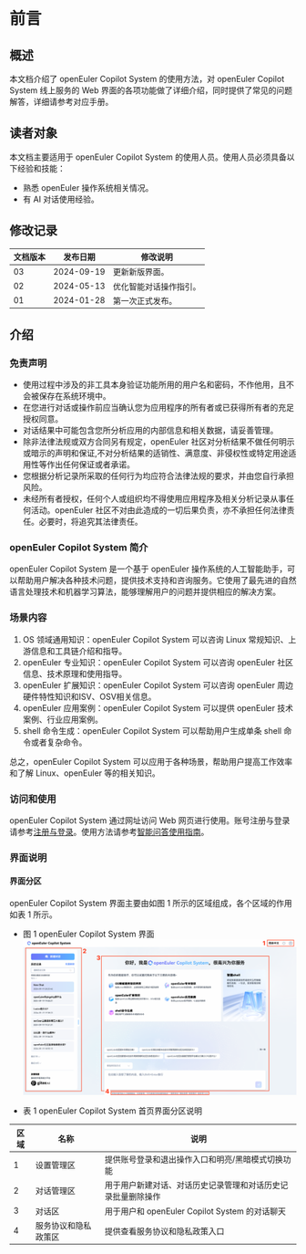 # 前言

## 概述

本文档介绍了 openEuler Copilot System 的使用方法，对 openEuler Copilot System 线上服务的 Web 界面的各项功能做了详细介绍，同时提供了常见的问题解答，详细请参考对应手册。

## 读者对象

本文档主要适用于 openEuler Copilot System 的使用人员。使用人员必须具备以下经验和技能：

- 熟悉 openEuler 操作系统相关情况。
- 有 AI 对话使用经验。

## 修改记录

| 文档版本 | 发布日期     | 修改说明         |
|--------|------------|----------------|
| 03     | 2024-09-19 | 更新新版界面。 |
| 02     | 2024-05-13 | 优化智能对话操作指引。 |
| 01     | 2024-01-28 | 第一次正式发布。 |

## 介绍

### 免责声明

- 使用过程中涉及的非工具本身验证功能所用的用户名和密码，不作他用，且不会被保存在系统环境中。
- 在您进行对话或操作前应当确认您为应用程序的所有者或已获得所有者的充足授权同意。
- 对话结果中可能包含您所分析应用的内部信息和相关数据，请妥善管理。
- 除非法律法规或双方合同另有规定，openEuler 社区对分析结果不做任何明示或暗示的声明和保证,不对分析结果的适销性、满意度、非侵权性或特定用途适用性等作出任何保证或者承诺。
- 您根据分析记录所采取的任何行为均应符合法律法规的要求，并由您自行承担风险。
- 未经所有者授权，任何个人或组织均不得使用应用程序及相关分析记录从事任何活动。openEuler 社区不对由此造成的一切后果负责，亦不承担任何法律责任。必要时，将追究其法律责任。

### openEuler Copilot System 简介

openEuler Copilot System 是一个基于 openEuler 操作系统的人工智能助手，可以帮助用户解决各种技术问题，提供技术支持和咨询服务。它使用了最先进的自然语言处理技术和机器学习算法，能够理解用户的问题并提供相应的解决方案。

### 场景内容

1. OS 领域通用知识：openEuler Copilot System 可以咨询 Linux 常规知识、上游信息和工具链介绍和指导。
2. openEuler 专业知识：openEuler Copilot System 可以咨询 openEuler 社区信息、技术原理和使用指导。
3. openEuler 扩展知识：openEuler Copilot System 可以咨询 openEuler 周边硬件特性知识和ISV、OSV相关信息。
4. openEuler 应用案例：openEuler Copilot System 可以提供 openEuler 技术案例、行业应用案例。
5. shell 命令生成：openEuler Copilot System 可以帮助用户生成单条 shell 命令或者复杂命令。

总之，openEuler Copilot System 可以应用于各种场景，帮助用户提高工作效率和了解 Linux、openEuler 等的相关知识。

### 访问和使用

openEuler Copilot System 通过网址访问 Web 网页进行使用。账号注册与登录请参考[注册与登录](注册与登录.md)。使用方法请参考[智能问答使用指南](智能问答使用指南.md)。

### 界面说明

#### 界面分区

openEuler Copilot System 界面主要由如图 1 所示的区域组成，各个区域的作用如表 1 所示。

- 图 1 openEuler Copilot System 界面
![Copilot 界面](pictures/main-page-sections.png)

- 表 1 openEuler Copilot System 首页界面分区说明

| 区域 | 名称       | 说明                                                            |
|-----|------------|----------------------------------------------------------------|
| 1   | 设置管理区        | 提供账号登录和退出操作入口和明亮/黑暗模式切换功能                |
| 2   | 对话管理区       | 用于用户新建对话、对话历史记录管理和对话历史记录批量删除操作        |
| 3   | 对话区           | 用于用户和 openEuler Copilot System 的对话聊天               |
| 4   | 服务协议和隐私政策区 | 提供查看服务协议和隐私政策入口                               |
